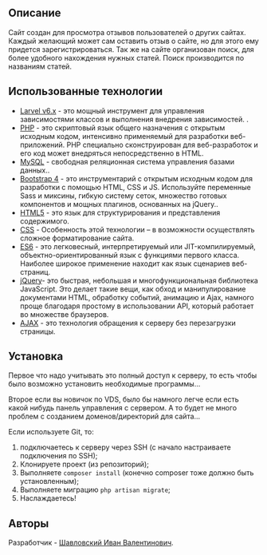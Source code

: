 ## Описание

Сайт создан для просмотра отзывов пользователей о других сайтах. Каждый желающий может сам оставить отзыв о сайте, но для этого ему придется зарегистрироваться. Так же на сайте организован поиск, для более удобного нахождения нужных статей. Поиск производится по названиям cтатей.

## Использованные технологии 

- [Larvel v6.x](https://laravel.com/docs/6.x/) - это мощный инструмент для управления зависимостями классов и выполнения внедрения зависимостей. .
- [PHP](https://www.php.net/manual/ru/intro-whatis.php) - это скриптовый язык общего назначения с открытым исходным кодом, интенсивно применяемый для разработки веб-приложений. PHP специально сконструирован для веб-разработок и его код может внедряться непосредственно в HTML.
- [MySQL](https://www.mysql.com/) - свободная реляционная система управления базами данных..
- [Bootstrap 4](https://bootstrap-4.ru/) - это инструментарий с открытым исходным кодом для разработки с помощью HTML, CSS и JS. Используйте переменные Sass и миксины, гибкую систему сеток, множество готовых компонентов и мощных плагинов, основанных на jQuery..
- [HTML5](http://htmlbook.ru/html) - это язык для структурирования и представления содержимого.
- [CSS](http://htmlbook.ru/css) - Особенность этой технологии – в возможности осуществлять сложное форматирование сайта.
- [ES6](http://www.ecma-international.org/ecma-262/6.0/) - это легковесный, интерпретируемый или JIT-компилируемый, объектно-ориентированный язык с функциями первого класса. Наиболее широкое применение находит как язык сценариев веб-страниц.
- [jQuery](https://jquery.com/)- это быстрая, небольшая и многофункциональная библиотека JavaScript. Это делает такие вещи, как обход и манипулирование документами HTML, обработку событий, анимацию и Ajax, намного проще благодаря простому в использовании API, который работает во множестве браузеров.
- [AJAX](https://learn.javascript.ru/ajax-intro) - это технология обращения к серверу без перезагрузки страницы.

## Установка

Первое что надо учитывать это полный доступ к серверу, то есть чтобы было возможно установить необходимые программы...

Второе если вы новичок по VDS, было бы намного легче если есть какой нибудь панель управления с сервером. А то будет не много проблем с созданием доменов/директорий для сайта...

Если используете Git, то:
1. подключаетесь к серверу через SSH (с начало настраиваете подключения по SSH);
2. Клонируете проект (из репозиторий);
3. Выполняете `composer install` (конечно composer тоже должно быть установленным);
4. Выполняете миграцию `php artisan migrate`;
5. Наслаждаетесь!

## Авторы

Разработчик - [Шавловский Иван Валентинович](https://vk.com/shavlovsky98).

